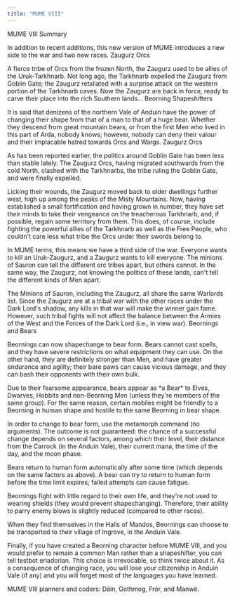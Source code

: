 ```yaml
---
title: "MUME VIII"
---
```


MUME VIII Summary

In addition to recent additions, this new version of MUME introduces a
new side to the war and two new races. Zaugurz Orcs

A fierce tribe of Orcs from the frozen North, the Zaugurz used to be
allies of the Uruk-Tarkhnarb. Not long ago, the Tarkhnarb expelled the
Zaugurz from Goblin Gate; the Zaugurz retaliated with a surprise attack
on the western portion of the Tarkhnarb caves. Now the Zaugurz are back
in force, ready to carve their place into the rich Southern lands...
Beorning Shapeshifters

It is said that denizens of the northern Vale of Anduin have the power
of changing their shape from that of a man to that of a huge bear.
Whether they descend from great mountain bears, or from the first Men
who lived in this part of Arda, nobody knows; however, nobody can deny
their valour and their implacable hatred towards Orcs and Wargs. Zaugurz
Orcs

As has been reported earlier, the politics around Goblin Gate has been
less than stable lately. The Zaugurz Orcs, having migrated southwards
from the cold North, clashed with the Tarkhnarbs, the tribe ruling the
Goblin Gate, and were finally expelled.

Licking their wounds, the Zaugurz moved back to older dwellings further
west, high up among the peaks of the Misty Mountains. Now, having
established a small fortification and having grown in number, they have
set their minds to take their vengeance on the treacherous Tarkhnarb,
and, if possible, regain some territory from them. This does, of course,
include fighting the powerful allies of the Tarkhnarb as well as the
Free People, who couldn't care less what tribe the Orcs under their
swords belong to.

In MUME terms, this means we have a third side of the war. Everyone
wants to kill an Uruk-Zaugurz, and a Zaugurz wants to kill everyone. The
minions of Sauron can tell the different orc tribes apart, but others
cannot. In the same way, the Zaugurz, not knowing the politics of these
lands, can't tell the different kinds of Men apart.

The Minions of Sauron, including the Zaugurz, all share the same
Warlords list. Since the Zaugurz are at a tribal war with the other
races under the Dark Lord's shadow, any kills in that war will make the
winner gain fame. However, such tribal fights will not affect the
balance between the Armies of the West and the Forces of the Dark Lord
(i.e., in view war). Beornings and Bears

Beornings can now shapechange to bear form. Bears cannot cast spells,
and they have severe restrictions on what equipment they can use. On the
other hand, they are definitely stronger than Men, and have greater
endurance and agility; their bare paws can cause vicious damage, and
they can bash their opponents with their own bulk.

Due to their fearsome appearance, bears appear as \*a Bear\* to Elves,
Dwarves, Hobbits and non-Beorning Men (unless they're members of the
same group). For the same reason, certain mobiles might be friendly to a
Beorning in human shape and hostile to the same Beorning in bear shape.

In order to change to bear form, use the metamorph command (no
arguments). The outcome is not guaranteed: the chance of a successful
change depends on several factors, among which their level, their
distance from the Carrock (in the Anduin Vale), their current mana, the
time of the day, and the moon phase.

Bears return to human form automatically after some time (which depends
on the same factors as above). A bear can try to return to human form
before the time limit expires; failed attempts can cause fatigue.

Beornings fight with little regard to their own life, and they're not
used to wearing shields (they would prevent shapechanging). Therefore,
their ability to parry enemy blows is slightly reduced (compared to
other races).

When they find themselves in the Halls of Mandos, Beornings can choose
to be transported to their village of Ingrove, in the Anduin Vale.

Finally, if you have created a Beorning character before MUME VIII, and
you would prefer to remain a common Man rather than a shapeshifter, you
can tell testbot eriadorian. This choice is irrevocable, so think twice
about it. As a consequence of changing race, you will lose your
citizenship in Anduin Vale (if any) and you will forget most of the
languages you have learned.

MUME VIII planners and coders: Dáin, Gothmog, Frór, and Manwë.